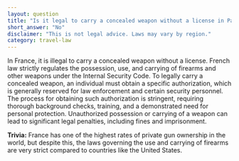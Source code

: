 ```yaml
---
layout: question
title: "Is it legal to carry a concealed weapon without a license in Paris, France?"
short_answer: "No"
disclaimer: "This is not legal advice. Laws may vary by region."
category: travel-law
---
```

In France, it is illegal to carry a concealed weapon without a license. French law strictly regulates the possession, use, and carrying of firearms and other weapons under the Internal Security Code. To legally carry a concealed weapon, an individual must obtain a specific authorization, which is generally reserved for law enforcement and certain security personnel. The process for obtaining such authorization is stringent, requiring thorough background checks, training, and a demonstrated need for personal protection. Unauthorized possession or carrying of a weapon can lead to significant legal penalties, including fines and imprisonment.

**Trivia:** France has one of the highest rates of private gun ownership in the world, but despite this, the laws governing the use and carrying of firearms are very strict compared to countries like the United States.
